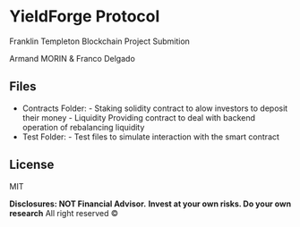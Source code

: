 # YieldForge Protocol

Franklin Templeton Blockchain Project Submition

Armand MORIN & Franco Delgado

## Files 

- Contracts Folder:
        -  Staking solidity contract to alow investors to deposit their money
        -  Liquidity Providing contract to deal with backend operation of rebalancing liquidity
- Test Folder:
        -  Test files to simulate interaction with the smart contract


## License

MIT

**Disclosures: NOT Financial Advisor.**
**Invest at your own risks. Do your own research**
All right reserved © 
